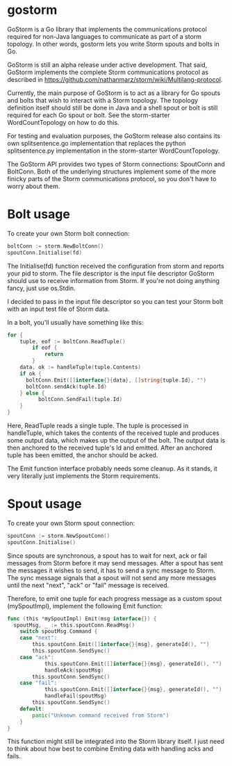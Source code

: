 gostorm
=======

GoStorm is a Go library that implements the communications protocol required for non-Java languages to communicate as part of a storm topology. In other words, gostorm lets you write Storm spouts and bolts in Go.

GoStorm is still an alpha release under active development. That said, GoStorm implements the complete Storm communications protocol as described in https://github.com/nathanmarz/storm/wiki/Multilang-protocol.

Currently, the main purpose of GoStorm is to act as a library for Go spouts and bolts that wish to interact with a Storm topology. The topology definition itself should still be done in Java and a shell spout or bolt is still required for each Go spout or bolt. See the storm-starter WordCountTopology on how to do this.

For testing and evaluation purposes, the GoStorm release also contains its own splitsentence.go implementation that replaces the python splitsentence.py implementation in the storm-starter WordCountTopology.

The GoStorm API provides two types of Storm connections: SpoutConn and BoltConn. Both of the underlying structures implement some of the more finicky parts of the Storm communications protocol, so you don't have to worry about them.

Bolt usage
==========

To create your own Storm bolt connection:
```go
boltConn := storm.NewBoltConn()
spoutConn.Initialise(fd)
```

The Initialise(fd) function received the configuration from storm and reports your pid to storm. The file descriptor is the input file descriptor GoStorm should use to receive information from Storm. If you're not doing anything fancy, just use os.Stdin.

I decided to pass in the input file descriptor so you can test your Storm bolt with an input test file of Storm data.

In a bolt, you'll usually have something like this:
```go
for {
  	tuple, eof := boltConn.ReadTuple()
		if eof {
			return
		}
    data, ok := handleTuple(tuple.Contents)
    if ok {
      boltConn.Emit([]interface{}{data}, []string{tuple.Id}, "")
      boltConn.sendAck(tuple.Id)
    } else {
		  boltConn.SendFail(tuple.Id)
    }
}
```
  
Here, ReadTuple reads a single tuple. The tuple is processed in handleTuple, which takes the contents of the received tuple and produces some output data, which makes up the output of the bolt. The output data is then anchored to the received tuple's Id and emitted. After an anchored tuple has been emitted, the anchor should be acked.

The Emit function interface probably needs some cleanup. As it stands, it very literally just implements the Storm requirements.

Spout usage
===========

To create your own Storm spout connection:
```go
spoutConn := storm.NewSpoutConn()
spoutConn.Initialise()
```

Since spouts are synchronous, a spout has to wait for next, ack or fail messages from Storm before it may send messages. After a spout has sent the messages it wishes to send, it has to send a sync message to Storm. The sync message signals that a spout will not send any more messages until the next "next", "ack" or "fail" message is received.

Therefore, to emit one tuple for each progress message as a custom spout (mySpoutImpl), implement the following Emit function:
```go
func (this *mySpoutImpl) Emit(msg interface{}) {
  spoutMsg, _ := this.spoutConn.ReadMsg()
	switch spoutMsg.Command {
	case "next":
		this.spoutConn.Emit([]interface{}{msg}, generateId(), "")
		this.spoutConn.SendSync()
  	case "ack":
    		this.spoutConn.Emit([]interface{}{msg}, generateId(), "")
    		handleAck(spoutMsg)
  		this.spoutConn.SendSync()
  	case "fail":
    		this.spoutConn.Emit([]interface{}{msg}, generateId(), "")
    		handleFail(spoutMsg)
  		this.spoutConn.SendSync()
	default:
		panic("Unknown command received from Storm")
	}
}
```

This function might still be integrated into the Storm library itself. I just need to think about how best to combine Emiting data with handling acks and fails.

